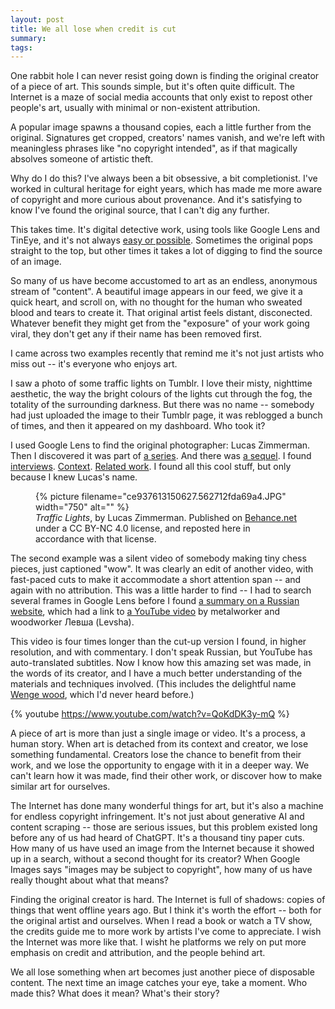 ```yaml
---
layout: post
title: We all lose when credit is cut
summary:
tags:
---
```

One rabbit hole I can never resist going down is finding the original creator of a piece of art.
This sounds simple, but it's often quite difficult.
The Internet is a maze of social media accounts that only exist to repost other people's art, usually with minimal or non-existent attribution.

A popular image spawns a thousand copies, each a little further from the original.
Signatures get cropped, creators' names vanish, and we're left with meaningless phrases like "no copyright intended", as if that magically absolves someone of artistic theft.

Why do I do this?
I've always been a bit obsessive, a bit completionist.
I've worked in cultural heritage for eight years, which has made me more aware of copyright and more curious about provenance.
And it's satisfying to know I've found the original source, that I can't dig any further.

This takes time.
It's digital detective work, using tools like Google Lens and TinEye, and it's not always [easy or possible](https://www.hackerfactor.com/blog/index.php?/archives/1036-Perceptual-Searches-and-Applied-Heuristics.html).
Sometimes the original pops straight to the top, but other times it takes a lot of digging to find the source of an image.

So many of us have become accustomed to art as an endless, anonymous stream of "content".
A beautiful image appears in our feed, we give it a quick heart, and scroll on, with no thought for the human who sweated blood and tears to create it.
That original artist feels distant, disconected.
Whatever benefit they might get from the "exposure" of your work going viral, they don't get any if their name has been removed first.

I came across two examples recently that remind me it's not just artists who miss out -- it's everyone who enjoys art.

I saw a photo of some traffic lights on Tumblr.
I love their misty, nighttime aesthetic, the way the bright colours of the lights cut through the fog, the totality of the surrounding darkness.
But there was no name -- somebody had just uploaded the image to their Tumblr page, it was reblogged a bunch of times, and then it appeared on my dashboard.
Who took it?

I used Google Lens to find the original photographer: Lucas Zimmerman.
Then I discovered it was part of [a series][1].
And there was [a sequel][2].
I found [interviews][3].
[Context][4].
[Related work][5].
I found all this cool stuff, but only because I knew Lucas's name.

[1]: https://www.behance.net/gallery/13150627/Traffic-lights
[2]: https://www.behance.net/gallery/46472989/Traffic-Lights-20
[3]: https://www.slrlounge.com/moody-traffic-lights-make-something-beautiful-nothing/
[4]: https://wepresent.wetransfer.com/stories/lucas-zimmermann-traffic-lights
[5]: https://onartandaesthetics.com/2017/08/07/signs-of-excessive-and-fatal-speed-lucas-zimmermanns-scars/

<figure>
  {%
    picture
    filename="ce937613150627.562712fda69a4.JPG"
    width="750"
    alt=""
  %}
  <figcaption>
    <em>Traffic Lights</em>, by Lucas Zimmerman.
    Published on <a href="https://www.behance.net/gallery/13150627/Traffic-lights">Behance.net</a> under a CC BY-NC 4.0 license, and reposted here in accordance with that license.
  </figcaption>
</figure>

The second example was a silent video of somebody making tiny chess pieces, just captioned "wow".
It was clearly an edit of another video, with fast-paced cuts to make it accommodate a short attention span -- and again with no attribution.
This was a little harder to find -- I had to search several frames in Google Lens before I found [a summary on a Russian website][summary], which had a link to [a YouTube video][chess_yt] by metalworker and woodworker Левша (Levsha).

This video is four times longer than the cut-up version I found, in higher resolution, and with commentary.
I don't speak Russian, but YouTube has auto-translated subtitles.
Now I know how this amazing set was made, in the words of its creator, and I have a much better understanding of the materials and techniques involved.
(This includes the delightful name [Wenge wood][wenge], which I'd never heard before.)

{% youtube https://www.youtube.com/watch?v=QoKdDK3y-mQ %}

[summary]: https://usamodelkina.ru/11041-miniatyurnye-shahmaty-svoimi-rukami.html
[chess_yt]: https://www.youtube.com/watch?v=QoKdDK3y-mQ
[wenge]: https://en.wikipedia.org/wiki/Millettia_laurentii

A piece of art is more than just a single image or video.
It's a process, a human story.
When art is detached from its context and creator, we lose something fundamental.
Creators lose the chance to benefit from their work, and we lose the opportunity to engage with it in a deeper way.
We can't learn how it was made, find their other work, or discover how to make similar art for ourselves.

The Internet has done many wonderful things for art, but it's also a machine for endless copyright infringement.
It's not just about generative AI and content scraping -- those are serious issues, but this problem existed long before any of us had heard of ChatGPT.
It's a thousand tiny paper cuts.
How many of us have used an image from the Internet because it showed up in a search, without a second thought for its creator?
When Google Images says "images may be subject to copyright", how many of us have really thought about what that means?

Finding the original creator is hard.
The Internet is full of shadows: copies of things that went offline years ago.
But I think it's worth the effort -- both for the original artist and ourselves.
When I read a book or watch a TV show, the credits guide me to more work by artists I've come to appreciate.
I wish the Internet was more like that.
I wisht he platforms we rely on put more emphasis on credit and attribution, and the people behind art.

We all lose something when art becomes just another piece of disposable content.
The next time an image catches your eye, take a moment.
Who made this?
What does it mean?
What's their story?
